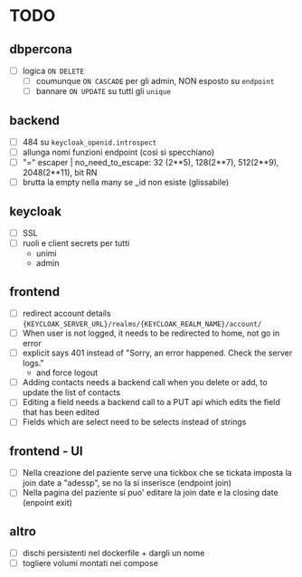 # TODO

## dbpercona
- [ ] logica `ON DELETE`
  - [ ] coumunque `ON CASCADE` per gli admin, NON esposto su `endpoint`
  - [ ] bannare `ON UPDATE` su tutti gli `unique`

## backend
- [ ] 484 su `keycloak_openid.introspect`
- [ ] allunga nomi funzioni endpoint (così si specchiano)
- [ ] "=" escaper | no_need_to_escape: 32 (2\**5), 128(2\**7), 512(2\**9), 2048(2\**11), bit RN
- [ ] brutta la empty nella many se _id non esiste (glissabile)

## keycloak
- [ ] SSL
- [ ] ruoli e client secrets per tutti
  - unimi
  - admin

## frontend
- [ ] redirect account details `{KEYCLOAK_SERVER_URL}/realms/{KEYCLOAK_REALM_NAME}/account/`
- [ ] When user is not logged, it needs to be redirected to home, not go in error
- [ ] explicit says 401 instead of "Sorry, an error happened. Check the server logs."
  - and force logout
- [ ] Adding contacts needs a backend call when you delete or add, to update the list of contacts
- [ ] Editing a field needs a backend call to a PUT api which edits the field that has been edited
- [ ] Fields which are select need to be selects instead of strings

## frontend - UI
- [ ] Nella creazione del paziente serve una tickbox che se tickata imposta la join date a "adessp", se no la si inserisce (endpoint join)
- [ ] Nella pagina del paziente si puo' editare la join date e la closing date (enpoint exit)

## altro
- [ ] dischi persistenti nel dockerfile + dargli un nome
- [ ] togliere volumi montati nei compose
